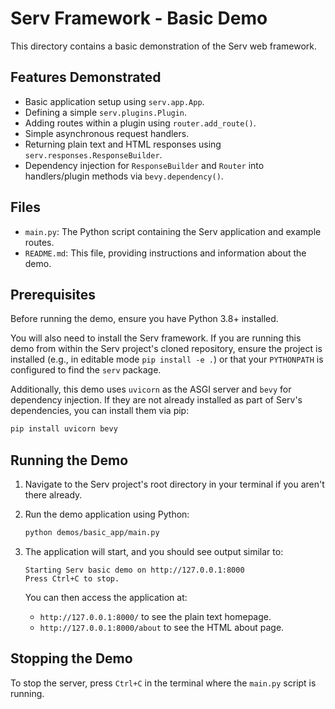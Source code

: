 # Serv Framework - Basic Demo

This directory contains a basic demonstration of the Serv web framework.

## Features Demonstrated

*   Basic application setup using `serv.app.App`.
*   Defining a simple `serv.plugins.Plugin`.
*   Adding routes within a plugin using `router.add_route()`.
*   Simple asynchronous request handlers.
*   Returning plain text and HTML responses using `serv.responses.ResponseBuilder`.
*   Dependency injection for `ResponseBuilder` and `Router` into handlers/plugin methods via `bevy.dependency()`.

## Files

*   `main.py`: The Python script containing the Serv application and example routes.
*   `README.md`: This file, providing instructions and information about the demo.

## Prerequisites

Before running the demo, ensure you have Python 3.8+ installed.

You will also need to install the Serv framework. If you are running this demo from within the Serv project's cloned repository, ensure the project is installed (e.g., in editable mode `pip install -e .`) or that your `PYTHONPATH` is configured to find the `serv` package.

Additionally, this demo uses `uvicorn` as the ASGI server and `bevy` for dependency injection. If they are not already installed as part of Serv's dependencies, you can install them via pip:

```bash
pip install uvicorn bevy
```

## Running the Demo

1.  Navigate to the Serv project's root directory in your terminal if you aren't there already.

2.  Run the demo application using Python:
    ```bash
    python demos/basic_app/main.py
    ```

3.  The application will start, and you should see output similar to:
    ```
    Starting Serv basic demo on http://127.0.0.1:8000
    Press Ctrl+C to stop.
    ```
    You can then access the application at:
    *   `http://127.0.0.1:8000/` to see the plain text homepage.
    *   `http://127.0.0.1:8000/about` to see the HTML about page.

## Stopping the Demo

To stop the server, press `Ctrl+C` in the terminal where the `main.py` script is running. 